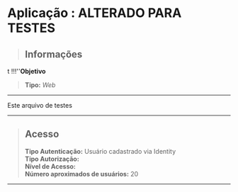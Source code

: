 # Aplicação : ALTERADO PARA TESTES  



> ## Informações
>
t
!!!''**Objetivo**     
>
> **Tipo:** *Web*  
---




Este arquivo de testes

---

> ## Acesso
>
> **Tipo Autenticação:** Usuário cadastrado via Identity  
> **Tipo Autorização:**   
> **Nível de Acesso:**   
> **Número aproximados de usuários:**  20
---
